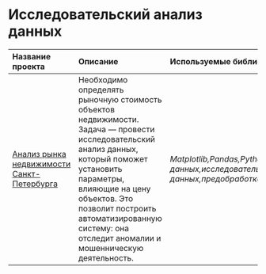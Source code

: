 # Исследовательский анализ данных

| Название проекта | Описание | Используемые библиотеки | 
| :---------------------- | :---------------------- | :---------------------- |
| [Анализ рынка недвижимости Санкт-Петербурга](https://github.com/ObWan89/Portfolio/blob/main/Исследовательский%20анализ%20данных/Исследовательский%20анализ%20РН.ipynb) | Необходимо определять рыночную стоимость объектов недвижимости. Задача — провести исследовательский анализ данных, который поможет  установить параметры, влияющие на цену объектов. Это позволит построить автоматизированную систему: она отследит аномалии и мошенническую деятельность. | *Matplotlib,Pandas,Python,визуализация данных,исследовательский анализ данных,предобработка данных*|
